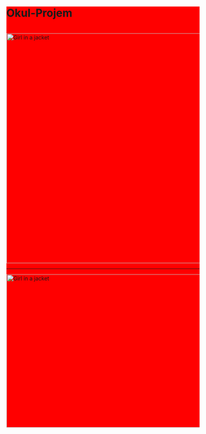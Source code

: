 <style>
  .container{
  background-color:red
  }
</style>
<div class="container">
<h1>Okul-Projem</h1> <br>
<img src="https://raw.githubusercontent.com/erkangcmn/Okul-Projem/master/img/01_okul_projem.png" alt="Girl in a jacket" width="600" height="600"><br><hr>
<img src="https://raw.githubusercontent.com/erkangcmn/Okul-Projem/master/img/02_okul_projem.png" alt="Girl in a jacket" width="800" height="400">
</div>
